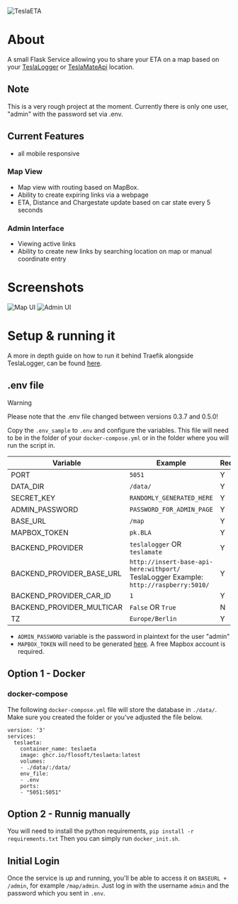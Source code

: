 ![TeslaETA](https://github.com/flosoft/TeslaETA/blob/master/docs/teslaeta-header.png?raw=true)
# About
A small Flask Service allowing you to share your ETA on a map based on your [TeslaLogger](https://github.com/bassmaster187/TeslaLogger/) or [TeslaMateApi](https://github.com/tobiasehlert/teslamateapi) location.

## Note

This is a very rough project at the moment. Currently there is only one user, "admin" with the password set via .env.

## Current Features
- all mobile responsive

### Map View
- Map view with routing based on MapBox.
- Ability to create expiring links via a webpage
- ETA, Distance and Chargestate update based on car state every 5 seconds

### Admin Interface
- Viewing active links
- Ability to create new links by searching location on map or manual coordinate entry

# Screenshots
![Map UI](https://github.com/flosoft/TeslaETA/blob/master/docs/ui-map.png?raw=true)
![Admin UI](https://github.com/flosoft/TeslaETA/blob/master/docs/ui-admin.png?raw=true)


# Setup & running it
A more in depth guide on how to run it behind Traefik alongside TeslaLogger, can be found [here](https://florianjensen.com/2022/08/20/sharing-your-eta-with-teslaeta/).

## .env file
> [!WARNING]
> Please note that the .env file changed between versions 0.3.7 and 0.5.0!

Copy the `.env_sample` to `.env` and configure the variables. This file will need to be in the folder of your `docker-compose.yml` or in the folder where you will run the script in.

| Variable                  | Example                                                                                  | Required |
|---------------------------|------------------------------------------------------------------------------------------|----------|
| PORT                      | `5051`                                                                                   | Y        |
| DATA_DIR                  | `/data/`                                                                                 | Y        |
| SECRET_KEY                | `RANDOMLY_GENERATED_HERE`                                                                | Y        |
| ADMIN_PASSWORD            | `PASSWORD_FOR_ADMIN_PAGE`                                                                | Y        |
| BASE_URL                  | `/map`                                                                                   | Y        |
| MAPBOX_TOKEN              | `pk.BLA`                                                                                 | Y        |
| BACKEND_PROVIDER          | `teslalogger` OR `teslamate`                                                             | Y        |
| BACKEND_PROVIDER_BASE_URL | `http://insert-base-api-here:withport/`<br>TeslaLogger Example: `http://raspberry:5010/` | Y        |
| BACKEND_PROVIDER_CAR_ID   | `1`                                                                                      | Y        |
| BACKEND_PROVIDER_MULTICAR | `False` OR `True`                                                                        | N        |
| TZ                        | `Europe/Berlin`                                                                          | Y        |

- `ADMIN_PASSWORD` variable is the password in plaintext for the user "admin"
- `MAPBOX_TOKEN` will need to be generated [here](https://account.mapbox.com/access-tokens/). A free Mapbox account is required.

## Option 1 - Docker
### docker-compose
The following `docker-compose.yml` file will store the database in `./data/`. Make sure you created the folder or you've adjusted the file below.
```
version: '3'
services:
  teslaeta:
    container_name: teslaeta
    image: ghcr.io/flosoft/teslaeta:latest
    volumes:
    - ./data/:/data/
    env_file:
    - .env
    ports:
    - "5051:5051"
```

## Option 2 - Runnig manually
You will need to install the python requirements, `pip install -r requirements.txt`
Then you can simply run `docker_init.sh`.

## Initial Login
Once the service is up and running, you'll be able to access it on `BASEURL + /admin`, for example `/map/admin`. Just log in with the username `admin` and the password which you sent in `.env`.
